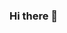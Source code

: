 ### Hi there 👋

<!--
**auranebes/auranebes** is a ✨ _special_ ✨ repository because its `README.md` (this file) appears on your GitHub profile.
header.png

Here are some ideas to get you started:

- 🔭 I’m currently working on ...
- 🌱 I’m currently learning ...
- 👯 I’m looking to collaborate on ...
- 🤔 I’m looking for help with ...
- 💬 Ask me about ...
- 📫 How to reach me: ...
- 😄 Pronouns: ...
- ⚡ Fun fact: ...
-->

